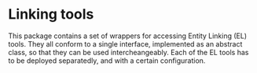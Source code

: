 # Linking tools

This package contains a set of wrappers for accessing Entity Linking (EL) tools.
They all conform to a single interface, implemented as an abstract class, so that they can
be used intercheangeably.
Each of the EL tools has to be deployed separatedly, and with a certain configuration.
